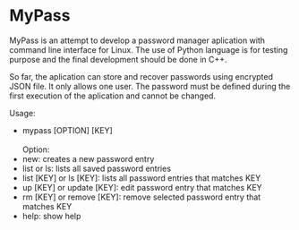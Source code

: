 # MyPass

MyPass is an attempt to develop a password manager aplication with command line interface for Linux. The use of Python language is for testing purpose and the final development should be done in C++.

So far, the aplication can store and recover passwords using encrypted JSON file. It only allows one user. The password must be defined during the first execution of the aplication and cannot be changed.

Usage: <br>
- mypass [OPTION] [KEY]
<br><br>
Option: <br>
- new: creates a new password entry <br>
- list or ls: lists all saved password entries <br>
- list [KEY] or ls [KEY]: lists all password entries that matches KEY <br>
- up [KEY] or update [KEY]: edit password entry that matches KEY <br>
- rm [KEY] or remove [KEY]: remove selected password entry that matches KEY <br>
- help: show help <br>
